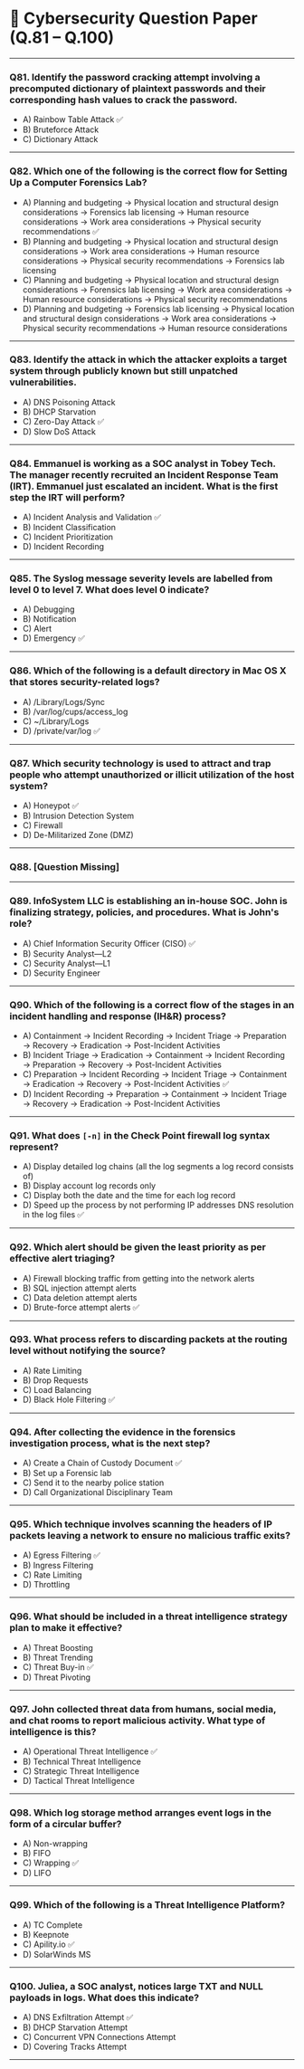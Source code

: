 # 🔐 Cybersecurity Question Paper (Q.81 – Q.100)

---

### **Q81.** Identify the password cracking attempt involving a precomputed dictionary of plaintext passwords and their corresponding hash values to crack the password.

- A) Rainbow Table Attack ✅
- B) Bruteforce Attack
- C) Dictionary Attack

---

### **Q82.** Which one of the following is the correct flow for Setting Up a Computer Forensics Lab?

- A) Planning and budgeting → Physical location and structural design considerations → Forensics lab licensing → Human resource considerations → Work area considerations → Physical security recommendations ✅
- B) Planning and budgeting → Physical location and structural design considerations → Work area considerations → Human resource considerations → Physical security recommendations → Forensics lab licensing
- C) Planning and budgeting → Physical location and structural design considerations → Forensics lab licensing → Work area considerations → Human resource considerations → Physical security recommendations
- D) Planning and budgeting → Forensics lab licensing → Physical location and structural design considerations → Work area considerations → Physical security recommendations → Human resource considerations

---

### **Q83.** Identify the attack in which the attacker exploits a target system through publicly known but still unpatched vulnerabilities.

- A) DNS Poisoning Attack
- B) DHCP Starvation
- C) Zero-Day Attack ✅
- D) Slow DoS Attack

---

### **Q84.** Emmanuel is working as a SOC analyst in Tobey Tech. The manager recently recruited an Incident Response Team (IRT). Emmanuel just escalated an incident. What is the first step the IRT will perform?

- A) Incident Analysis and Validation ✅
- B) Incident Classification
- C) Incident Prioritization
- D) Incident Recording

---

### **Q85.** The Syslog message severity levels are labelled from level 0 to level 7. What does level 0 indicate?

- A) Debugging
- B) Notification
- C) Alert
- D) Emergency ✅

---

### **Q86.** Which of the following is a default directory in Mac OS X that stores security-related logs?

- A) /Library/Logs/Sync
- B) /var/log/cups/access_log
- C) ~/Library/Logs
- D) /private/var/log ✅

---

### **Q87.** Which security technology is used to attract and trap people who attempt unauthorized or illicit utilization of the host system?

- A) Honeypot ✅
- B) Intrusion Detection System
- C) Firewall
- D) De-Militarized Zone (DMZ)

---

### **Q88.** [Question Missing]

---

### **Q89.** InfoSystem LLC is establishing an in-house SOC. John is finalizing strategy, policies, and procedures. What is John's role?

- A) Chief Information Security Officer (CISO) ✅
- B) Security Analyst—L2
- C) Security Analyst—L1
- D) Security Engineer

---

### **Q90.** Which of the following is a correct flow of the stages in an incident handling and response (IH&R) process?

- A) Containment → Incident Recording → Incident Triage → Preparation → Recovery → Eradication → Post-Incident Activities
- B) Incident Triage → Eradication → Containment → Incident Recording → Preparation → Recovery → Post-Incident Activities
- C) Preparation → Incident Recording → Incident Triage → Containment → Eradication → Recovery → Post-Incident Activities ✅
- D) Incident Recording → Preparation → Containment → Incident Triage → Recovery → Eradication → Post-Incident Activities

---

### **Q91.** What does `[-n]` in the Check Point firewall log syntax represent?

- A) Display detailed log chains (all the log segments a log record consists of)
- B) Display account log records only
- C) Display both the date and the time for each log record
- D) Speed up the process by not performing IP addresses DNS resolution in the log files ✅

---

### **Q92.** Which alert should be given the least priority as per effective alert triaging?

- A) Firewall blocking traffic from getting into the network alerts
- B) SQL injection attempt alerts
- C) Data deletion attempt alerts
- D) Brute-force attempt alerts ✅

---

### **Q93.** What process refers to discarding packets at the routing level without notifying the source?

- A) Rate Limiting
- B) Drop Requests
- C) Load Balancing
- D) Black Hole Filtering ✅

---

### **Q94.** After collecting the evidence in the forensics investigation process, what is the next step?

- A) Create a Chain of Custody Document ✅
- B) Set up a Forensic lab
- C) Send it to the nearby police station
- D) Call Organizational Disciplinary Team

---

### **Q95.** Which technique involves scanning the headers of IP packets leaving a network to ensure no malicious traffic exits?

- A) Egress Filtering ✅
- B) Ingress Filtering
- C) Rate Limiting
- D) Throttling

---

### **Q96.** What should be included in a threat intelligence strategy plan to make it effective?

- A) Threat Boosting
- B) Threat Trending
- C) Threat Buy-in ✅
- D) Threat Pivoting

---

### **Q97.** John collected threat data from humans, social media, and chat rooms to report malicious activity. What type of intelligence is this?

- A) Operational Threat Intelligence ✅
- B) Technical Threat Intelligence
- C) Strategic Threat Intelligence
- D) Tactical Threat Intelligence

---

### **Q98.** Which log storage method arranges event logs in the form of a circular buffer?

- A) Non-wrapping
- B) FIFO
- C) Wrapping ✅
- D) LIFO

---

### **Q99.** Which of the following is a Threat Intelligence Platform?

- A) TC Complete
- B) Keepnote
- C) Apility.io ✅
- D) SolarWinds MS

---

### **Q100.** Juliea, a SOC analyst, notices large TXT and NULL payloads in logs. What does this indicate?

- A) DNS Exfiltration Attempt ✅
- B) DHCP Starvation Attempt
- C) Concurrent VPN Connections Attempt
- D) Covering Tracks Attempt

---

